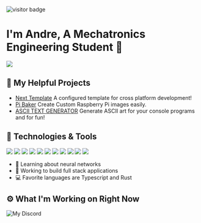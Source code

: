 ![visitor badge](https://page-views.glitch.me/badge?page_id=AndreCox.visitor-badge)
# I'm Andre, A Mechatronics Engineering Student 🤖


 <img src="https://github-readme-stats.vercel.app/api?username=AndreCox&count_private=true"/>
 
 ## 🔨 My Helpful Projects
 - [Next Template](https://github.com/andrecox/next-template) A configured template for cross platform development!
 - [Pi Baker](https://github.com/AndreCox/PIBaker) Create Custom Raspberry Pi images easily.
 - [ASCII TEXT GENERATOR](https://andrecox.github.io/ASCII-Text-Generator/) Generate ASCII art for your console programs and for fun!

## 🔧 Technologies & Tools

![](https://img.shields.io/badge/Editor-VS_Code-informational?style=flat&logo=visual-studio-code&logoColor=white&color=6aa6f8)
![](https://img.shields.io/badge/Code-Python-informational?style=flat&logo=python&logoColor=white&color=6aa6f8)
![](https://img.shields.io/badge/Code-Rust-informational?style=flat&logo=rust&logoColor=white&color=6aa6f8)
![](https://img.shields.io/badge/Code-Dart-informational?style=flat&logo=dart&logoColor=white&color=6aa6f8)
![](https://img.shields.io/badge/Code-TypeScript-informational?style=flat&logo=typescript&logoColor=white&color=6aa6f8)
![](https://img.shields.io/badge/Code-JavaScript-informational?style=flat&logo=javascript&logoColor=white&color=6aa6f8)
![](https://img.shields.io/badge/Code-Flutter-informational?style=flat&logo=flutter&logoColor=white&color=6aa6f8)
![](https://img.shields.io/badge/Code-CPP-informational?style=flat&logo=cplusplus&logoColor=white&color=6aa6f8)
![](https://img.shields.io/badge/Code-React-informational?style=flat&logo=react&logoColor=white&color=6aa6f8)
![](https://img.shields.io/badge/Shell-Bash-informational?style=flat&logo=gnu-bash&logoColor=white&color=6aa6f8)
![](https://img.shields.io/badge/Tools-Docker-informational?style=flat&logo=docker&logoColor=white&color=6aa6f8)


- 🌱 Learning about neural networks
- 🔭 Working to build full stack applications
- 💻 Favorite languages are Typescript and Rust


## ⚙️ What I'm Working on Right Now
![My Discord](https://discord-readme-badge.vercel.app/api?id=555257331559038977)

<!--
**AndreCox/AndreCox** is a ✨ _special_ ✨ repository because its `README.md` (this file) appears on your GitHub profile.

Here are some ideas to get you started:

- 🔭 I’m currently working on ...
- 🌱 I’m currently learning ...
- 👯 I’m looking to collaborate on ...
- 🤔 I’m looking for help with ...
- 💬 Ask me about ...
- 📫 How to reach me: ...
- 😄 Pronouns: ...
- ⚡ Fun fact: ...
-->
